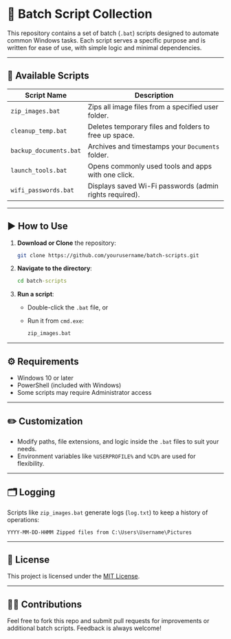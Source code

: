 # 💠 Batch Script Collection

This repository contains a set of batch (`.bat`) scripts designed to automate common Windows tasks. Each script serves a specific purpose and is written for ease of use, with simple logic and minimal dependencies.

---

## 📁 Available Scripts

| Script Name            | Description                                             |
| ---------------------- | ------------------------------------------------------- |
| `zip_images.bat`       | Zips all image files from a specified user folder.      |
| `cleanup_temp.bat`     | Deletes temporary files and folders to free up space.   |
| `backup_documents.bat` | Archives and timestamps your `Documents` folder.        |
| `launch_tools.bat`     | Opens commonly used tools and apps with one click.      |
| `wifi_passwords.bat`   | Displays saved Wi-Fi passwords (admin rights required). |

---

## ▶️ How to Use

1. **Download or Clone** the repository:

   ```bash
   git clone https://github.com/yourusername/batch-scripts.git
   ```

2. **Navigate to the directory**:

   ```cmd
   cd batch-scripts
   ```

3. **Run a script**:

   - Double-click the `.bat` file, or
   - Run it from `cmd.exe`:

     ```cmd
     zip_images.bat
     ```

---

## ⚙️ Requirements

- Windows 10 or later
- PowerShell (included with Windows)
- Some scripts may require Administrator access

---

## ✏️ Customization

- Modify paths, file extensions, and logic inside the `.bat` files to suit your needs.
- Environment variables like `%USERPROFILE%` and `%CD%` are used for flexibility.

---

## 🗂️ Logging

Scripts like `zip_images.bat` generate logs (`log.txt`) to keep a history of operations:

```
YYYY-MM-DD-HHMM Zipped files from C:\Users\Username\Pictures
```

---

## 📌 License

This project is licensed under the [MIT License](LICENSE).

---

## 🙋‍♂️ Contributions

Feel free to fork this repo and submit pull requests for improvements or additional batch scripts. Feedback is always welcome!
